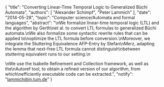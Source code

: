 {
    "title": "Converting Linear-Time Temporal Logic to Generalized Büchi Automata",
    "authors": [
        "Alexander Schimpf",
        "Peter Lammich"
    ],
    "date": "2014-05-28",
    "topic": "Computer science/Automata and formal languages",
    "abstract": "\nWe formalize linear-time temporal logic (LTL) and the algorithm by Gerth\net al. to convert LTL formulas to generalized Büchi automata.\nWe also formalize some syntactic rewrite rules that can be applied to\noptimize the LTL formula before conversion.\nMoreover, we integrate the Stuttering Equivalence AFP-Entry by Stefan\nMerz, adapting the lemma that next-free LTL formula cannot distinguish\nbetween stuttering equivalent runs to our setting.\n<p>\nWe use the Isabelle Refinement and Collection framework, as well as the\nAutoref tool, to obtain a refined version of our algorithm, from which\nefficiently executable code can be extracted.",
    "notify": "lammich@in.tum.de"
}